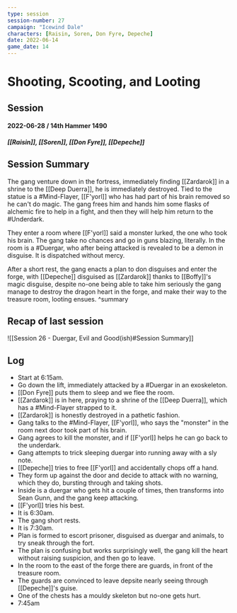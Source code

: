 ```yaml
---
type: session
session-number: 27
campaign: "Icewind Dale"
characters: [Raisin, Soren, Don Fyre, Depeche]
date: 2022-06-14
game_date: 14
---
```


# Shooting, Scooting, and Looting
## Session 
#### 2022-06-28 / 14th Hammer 1490
##### [[Raisin]], [[Soren]], [[Don Fyre]], [[Depeche]]

## Session Summary
The gang venture down in the fortress, immediately finding [[Zardarok]] in a shrine to the [[Deep Duerra]], he is immediately destroyed. Tied to the statue is a #Mind-Flayer, [[F'yorl]] who has had part of his brain removed so he can't do magic.
The gang frees him and hands him some flasks of alchemic fire to help in a fight, and then they will help him return to the #Underdark. 

They enter a room where [[F'yorl]] said a monster lurked, the one who took his brain. The gang take no chances and go in guns blazing, literally. In the room is a #Duergar, who after being attacked is revealed to be a demon in disguise. It is dispatched without mercy.

After a short rest, the gang enacts a plan to don disguises and enter the forge, with [[Depeche]] disguised as [[Zardarok]] thanks to [[Boffy]]'s magic disguise, despite no-one being able to take him seriously the gang manage to destroy the dragon heart in the forge, and make their way to the treasure room, looting ensues.
^summary

## Recap of last session
![[Session 26 - Duergar, Evil and Good(ish)#Session Summary]]

## Log
- Start at 6:15am.
- Go down the lift, immediately attacked by a #Duergar in an exoskeleton.
- [[Don Fyre]] puts them to sleep and we flee the room.
- [[Zardarok]] is in here, praying to a shrine of the [[Deep Duerra]], which has a #Mind-Flayer  strapped to it.
- [[Zardarok]] is honestly destroyed in a pathetic fashion.
- Gang talks to the #Mind-Flayer, [[F'yorl]], who says the "monster" in the room next door took part of his brain.
- Gang agrees to kill the monster, and if [[F'yorl]] helps he can go back to the underdark.
- Gang attempts to trick sleeping duergar into running away with a sly note.
- [[Depeche]] tries to free [[F'yorl]] and accidentally chops off a hand.
- They form up against the door and decide to attack with no warning, which they do, bursting through and taking shots.
- Inside is a duergar who gets hit a couple of times, then transforms into Sean Gunn, and the gang keep attacking.
- [[F'yorl]] tries his best.
- It is 6:30am.
- The gang short rests.
- It is 7:30am.
- Plan is formed to escort prisoner, disguised as duergar and animals, to try sneak through the fort.
- The plan is confusing but works surprisingly well, the gang kill the heart without raising suspicion, and then go to leave.
- In the room to the east of the forge there are guards, in front of the treasure room.
- The guards are convinced to leave depsite nearly seeing through [[Depeche]]'s guise.
- One of the chests has a mouldy skeleton but no-one gets hurt.
- 7:45am
